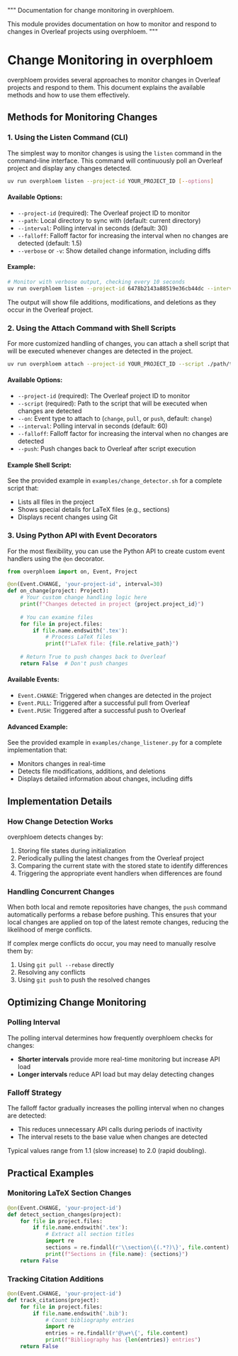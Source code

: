 """
Documentation for change monitoring in overphloem.

This module provides documentation on how to monitor and respond to changes
in Overleaf projects using overphloem.
"""

# Change Monitoring in overphloem

overphloem provides several approaches to monitor changes in Overleaf projects and respond
to them. This document explains the available methods and how to use them effectively.

## Methods for Monitoring Changes

### 1. Using the Listen Command (CLI)

The simplest way to monitor changes is using the `listen` command in the command-line interface.
This command will continuously poll an Overleaf project and display any changes detected.

```bash
uv run overphloem listen --project-id YOUR_PROJECT_ID [--options]
```

#### Available Options:

- `--project-id` (required): The Overleaf project ID to monitor
- `--path`: Local directory to sync with (default: current directory)
- `--interval`: Polling interval in seconds (default: 30)
- `--falloff`: Falloff factor for increasing the interval when no changes are detected (default: 1.5)
- `--verbose` or `-v`: Show detailed change information, including diffs

#### Example:

```bash
# Monitor with verbose output, checking every 10 seconds
uv run overphloem listen --project-id 6478b2143a88519e36cb44dc --interval 10 --verbose
```

The output will show file additions, modifications, and deletions as they occur in the Overleaf project.

### 2. Using the Attach Command with Shell Scripts

For more customized handling of changes, you can attach a shell script that will be executed
whenever changes are detected in the project.

```bash
uv run overphloem attach --project-id YOUR_PROJECT_ID --script ./path/to/script.sh [--options]
```

#### Available Options:

- `--project-id` (required): The Overleaf project ID to monitor
- `--script` (required): Path to the script that will be executed when changes are detected
- `--on`: Event type to attach to (`change`, `pull`, or `push`, default: `change`)
- `--interval`: Polling interval in seconds (default: 60)
- `--falloff`: Falloff factor for increasing the interval when no changes are detected
- `--push`: Push changes back to Overleaf after script execution

#### Example Shell Script:

See the provided example in `examples/change_detector.sh` for a complete script that:
- Lists all files in the project
- Shows special details for LaTeX files (e.g., sections)
- Displays recent changes using Git

### 3. Using Python API with Event Decorators

For the most flexibility, you can use the Python API to create custom event handlers
using the `@on` decorator.

```python
from overphloem import on, Event, Project

@on(Event.CHANGE, 'your-project-id', interval=30)
def on_change(project: Project):
    # Your custom change handling logic here
    print(f"Changes detected in project {project.project_id}")
    
    # You can examine files
    for file in project.files:
        if file.name.endswith('.tex'):
            # Process LaTeX files
            print(f"LaTeX file: {file.relative_path}")
    
    # Return True to push changes back to Overleaf
    return False  # Don't push changes
```

#### Available Events:

- `Event.CHANGE`: Triggered when changes are detected in the project
- `Event.PULL`: Triggered after a successful pull from Overleaf
- `Event.PUSH`: Triggered after a successful push to Overleaf

#### Advanced Example:

See the provided example in `examples/change_listener.py` for a complete implementation
that:
- Monitors changes in real-time
- Detects file modifications, additions, and deletions
- Displays detailed information about changes, including diffs

## Implementation Details

### How Change Detection Works

overphloem detects changes by:
1. Storing file states during initialization
2. Periodically pulling the latest changes from the Overleaf project
3. Comparing the current state with the stored state to identify differences
4. Triggering the appropriate event handlers when differences are found

### Handling Concurrent Changes

When both local and remote repositories have changes, the `push` command automatically
performs a rebase before pushing. This ensures that your local changes are applied on top
of the latest remote changes, reducing the likelihood of merge conflicts.

If complex merge conflicts do occur, you may need to manually resolve them by:
1. Using `git pull --rebase` directly
2. Resolving any conflicts
3. Using `git push` to push the resolved changes

## Optimizing Change Monitoring

### Polling Interval

The polling interval determines how frequently overphloem checks for changes:
- **Shorter intervals** provide more real-time monitoring but increase API load
- **Longer intervals** reduce API load but may delay detecting changes

### Falloff Strategy

The falloff factor gradually increases the polling interval when no changes are detected:
- This reduces unnecessary API calls during periods of inactivity
- The interval resets to the base value when changes are detected

Typical values range from 1.1 (slow increase) to 2.0 (rapid doubling).

## Practical Examples

### Monitoring LaTeX Section Changes

```python
@on(Event.CHANGE, 'your-project-id')
def detect_section_changes(project):
    for file in project.files:
        if file.name.endswith('.tex'):
            # Extract all section titles
            import re
            sections = re.findall(r'\\section\{(.*?)\}', file.content)
            print(f"Sections in {file.name}: {sections}")
    return False
```

### Tracking Citation Additions

```python
@on(Event.CHANGE, 'your-project-id')
def track_citations(project):
    for file in project.files:
        if file.name.endswith('.bib'):
            # Count bibliography entries
            import re
            entries = re.findall(r'@\w+\{', file.content)
            print(f"Bibliography has {len(entries)} entries")
    return False
```